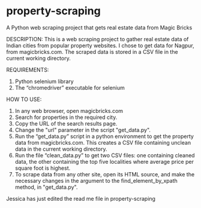 # property-scraping
A Python web scraping project that gets real estate data from Magic Bricks

DESCRIPTION:
This is a web scraping project to gather real estate data of Indian cities from popular property websites. I chose to get data for Nagpur, from magicbricks.com. The scraped data is stored in a CSV file in the current working directory.



REQUIREMENTS:
1.	Python selenium library
2.	The “chromedriver” executable for selenium



HOW TO USE:
1.	In any web browser, open magicbricks.com
2.	Search for properties in the required city.
3.	Copy the URL of the search results page.
4.	Change the "url" parameter in the script "get_data.py".
5.	Run the “get_data.py” script in a python environment to get the property data from     magicbricks.com. This creates a CSV file containing unclean data in the current working directory.
6.	Run the file “clean_data.py” to get two CSV files: one containing cleaned data, the other containing the top five localities where average price per square foot is highest.
7.	To scrape data from any other site, open its HTML source, and make the necessary changes in the argument to the  find_element_by_xpath method, in "get_data.py".


Jessica has just edited the read me file in property-scraping
